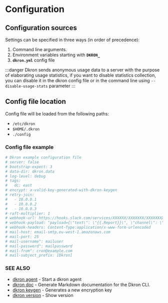 # Configuration
## Configuration sources

Settings can be specified in three ways (in order of precedence): 

1. Command line arguments.
1. Environment variables starting with **`DKRON_`**
1. **`dkron.yml`** config file

:::danger
Dkron sends anonymous usage data to a server with the purpose of elaborating usage statistics, if you want to disable statistics collection, you can disable it in the dkron config file or in the command line using `--disable-usage-stats` parameter
:::

## Config file location

Config file will be loaded from the following paths:

- `/etc/dkron`
- `$HOME/.dkron`
- `./config`

### Config file example

```yaml
# Dkron example configuration file
# server: false
# bootstrap-expect: 3
# data-dir: dkron.data
# log-level: debug
# tags:
#   dc: east
# encrypt: a-valid-key-generated-with-dkron-keygen
# retry-join:
#   - 10.0.0.1
#   - 10.0.0.2
#   - 10.0.0.3
# raft-multiplier: 1
# webhook-url: https://hooks.slack.com/services/XXXXXX/XXXXXXX/XXXXXXXXXXXXXXXXXXXX
# webhook-payload: "payload={\"text\": \"{{.Report}}\", \"channel\": \"#foo\"}"
# webhook-headers: Content-Type:application/x-www-form-urlencoded
# mail-host: email-smtp.eu-west-1.amazonaws.com
# mail-port: 25
# mail-username": mailuser
# mail-password": mailpassword
# mail-from": cron@example.com
# mail-subject_prefix: [Dkron]
```

### SEE ALSO

* [dkron agent](/cli/dkron_agent/)	 - Start a dkron agent
* [dkron doc](/cli/dkron_doc/)	 - Generate Markdown documentation for the Dkron CLI.
* [dkron keygen](/cli/dkron_keygen/)	 - Generates a new encryption key
* [dkron version](/cli/dkron_version/)	 - Show version
